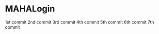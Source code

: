 # MAHALogin
1st  commit
2nd  commit
3rd commit
4th commit
5th commit
6th commit
7th commit












